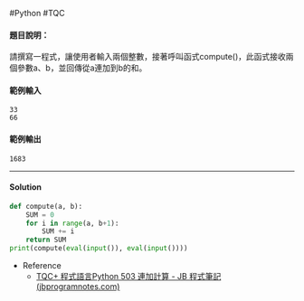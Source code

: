 #Python #TQC 
#### 題目說明：

請撰寫一程式，讓使用者輸入兩個整數，接著呼叫函式compute()，此函式接收兩個參數a、b，並回傳從a連加到b的和。

#### 範例輸入

```
33
66
```

#### 範例輸出

```
1683
```

---
#### Solution
```python linenums="1"
def compute(a, b):
	SUM = 0
	for i in range(a, b+1):
		SUM += i
	return SUM
print(compute(eval(input()), eval(input())))
```
- Reference
	- [TQC+ 程式語言Python 503 連加計算 - JB 程式筆記 (jbprogramnotes.com)](https://jbprogramnotes.com/2020/05/tqc-%e7%a8%8b%e5%bc%8f%e8%aa%9e%e8%a8%80python-503-%e9%80%a3%e5%8a%a0%e8%a8%88%e7%ae%97/)